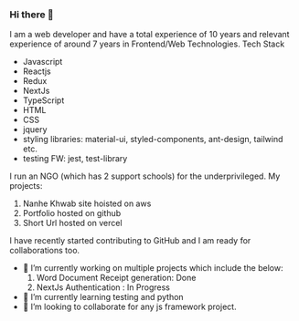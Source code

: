 ### Hi there 👋
I am a web developer and have a total experience of 10 years and relevant experience of around 7 years in Frontend/Web Technologies.
Tech Stack
 - Javascript
 - Reactjs
 - Redux
 - NextJs
 - TypeScript
 - HTML
 - CSS
 - jquery
 - styling libraries: material-ui, styled-components, ant-design, tailwind etc.
 - testing FW: jest, test-library

I run an NGO (which has 2 support schools) for the underprivileged. My projects:
1. Nanhe Khwab site hoisted on aws
2. Portfolio hosted on github
3. Short Url hosted on vercel

I have recently started contributing to GitHub and I am ready for collaborations too.
- 🔭 I’m currently working on multiple projects which include the below:
   1. Word Document Receipt generation: Done
   2. NextJs Authentication : In Progress
- 🌱 I’m currently learning testing and python
- 🤝 I’m looking to collaborate for any js framework project.

<!--
**priyasharma27021992/priyasharma27021992** is a ✨ _special_ ✨ repository because its `README.md` (this file) appears on your GitHub profile.

Here are some ideas to get you started:

- 🔭 I’m currently working on ...
- 🌱 I’m currently learning ...
- 👯 I’m looking to collaborate on ...
- 🤔 I’m looking for help with ...
- 💬 Ask me about ...
- 📫 How to reach me: ...
- 😄 Pronouns: ...
- ⚡ Fun fact: ...
-->
